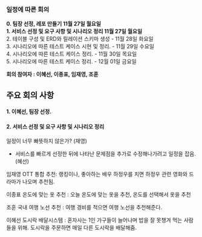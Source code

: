 
### 일정에 따른 회의

**0. 팀장 선정, 레포 만들기 11월 27일 월요일** <br>
**1. 서비스 선정 및 요구 사항 및 시나리오 정리 11월 27일 월요일** <br>
2. 테이블 구성 및 ERD와 릴레이션 스키마 생성 - 11월 28일 화요일 <br>
3. 시나리오에 따른 테스트 케이스 시현 및 정리. - 11월 29일 수요일 <br>
4. 시나리오에 따른 테스트 케이스 정리. - 11월 30일 목요일 <br>
5. 시나리오에 따른 테스트 케이스 정리. - 12월 01일 금요일 <br>



**회의 참여자 : 이혜선, 이종표, 임재영, 조훈** 

## 주요 회의 사항

#### 1. 이혜선, 팀장 선정.

#### 2. 서비스 선정 및 요구 사항 및 시나리오 정리

일정이 너무 빠뜻하지 않은가? (재영)
- 서비스를 빠르게 선정한 뒤에 나타난 문제점을 추가로 수정해나가려고 일정을 잡음.(혜선)


임재영 
OTT 통합 추천: 랭킹이나, 좋아하는 배우 하정우를 치면 하정우 관련 영화와 드라마가 나오며 추천됨.

이종표 
온도에 맞는 옷 추천 : 오늘 온도에 맞는 옷을 추천, 온도를 선택해서 옷을 추천 

조훈 
국내 여행 노선 추천 : 여행 경비를 적으면 여행 노선을 추천해준다.  

이혜선 
도시락 배달시스템 : 혼자사는 1인 가구들이 늘어나며 밥을 잘 못챙겨 먹는 사람들을 위해. 도시락을 주문하면 매일 다른 도시락을 배달해줌. 
